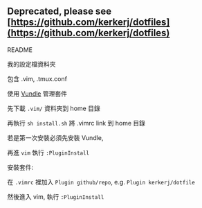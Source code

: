 ## **Deprecated**, please see [https://github.com/kerkerj/dotfiles](https://github.com/kerkerj/dotfiles)

README 

我的設定檔資料夾

包含 .vim, .tmux.conf

使用 [Vundle](https://github.com/gmarik/Vundle.vim) 管理套件

先下載 `.vim/` 資料夾到 home 目錄

再執行 `sh install.sh` 將 .vimrc link 到 home 目錄

若是第一次安裝必須先安裝 Vundle,

再進 `vim` 執行 `:PluginInstall`

安裝套件:

在 `.vimrc` 裡加入 `Plugin github/repo`, e.g. `Plugin kerkerj/dotfile`

然後進入 vim, 執行 `:PluginInstall`
